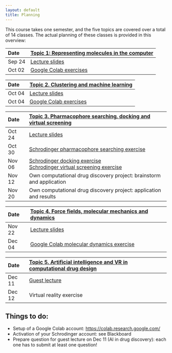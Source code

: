 ```yaml
---
layout: default
title: Planning
---
```


This course takes one semester, and the five topics are covered over a total of 14 classes. The actual planning of these classes is provided in this overview:

| Date   | [Topic 1: Representing molecules in the computer](Topic_01.md) |
|:-------|:---------------------------------------------------------------|
| Sep 24 | <a href="Topic_01/Slides_01.pdf" download>Lecture slides</a>  |
| Oct 02 | <a href="https://githubtocolab.com/UAMCAntwerpen/2040FBDBIC/blob/master/Topic_01/Chemical_informatics_with_RDKit.ipynb" target="_blank">Google Colab exercises</a> |


| Date   | [Topic 2. Clustering and machine learning](Topic_02.md)       |
|:-------|:--------------------------------------------------------------|
| Oct 04 | <a href="Topic_02/Slides_02.pdf" download>Lecture slides</a>  |
| Oct 04 | <a href="https://githubtocolab.com/UAMCAntwerpen/2040FBDBIC/blob/master/Topic_02/Clustering_and_machine_learning.ipynb" target="_blank">Google Colab exercises</a> |


| Date   | [Topic 3. Pharmacophore searching, docking and virtual screening](Topic_03.md) |
|:-------|:--------------------------------------------------------------------------------|
| Oct 24 | <a href="Topic_03/Slides_03.pdf" download>Lecture slides</a> |
| Oct 30 | <a href="Topic_03/Pharmacophore_Searching.pdf" download>Schrodinger pharmacophore searching exercise</a> |
| Nov 06 | <a href="Topic_03/gb-docking-ls.pdf" download>Schrodinger docking exercise</a><br><a href="Topic_03/bc-sbvs-ls.pdf" download>Schrodinger virtual screening exercise</a> |
| Nov 12 | Own computational drug discovery project: brainstorm and application |
| Nov 20 | Own computational drug discovery project: application and results |


| Date   | [Topic 4. Force fields, molecular mechanics and dynamics](Topic_04.md)  |
|:-------|:-------------------------------------------------------------------------|
| Nov 22 | <a href="Topic_04/Slides_04.pdf" download>Lecture slides</a> |
| Dec 04 | <a href="https://githubtocolab.com/UAMCAntwerpen/2040FBDBIC/blob/master/Topic_04/Protein_ligand_MD.ipynb" target="_blank">Google Colab molecular dynamics exercise</a> |


| Date   | [Topic 5. Artificial intelligence and VR in computational drug design](Topic_05.md)  |
|:-------|:--------------------------------------------------------------------------------------|
| Dec 11 | <a href="Topic_05/AI_in_drug_discovery.pdf" download>Guest lecture</a> |
| Dec 12 | Virtual reality exercise |



## Things to do:

- Setup of a Google Colab account: <a href="https://colab.research.google.com" target="_blank">https://colab.research.google.com/</a>
- Activation of your Schrodinger account: see Blackboard
- Prepare question for guest lecture on Dec 11 (AI in drug discovery): each one has to submit at least one question!
